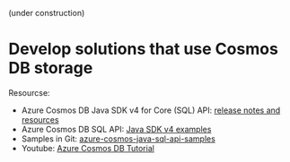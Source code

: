 (under construction)
# Develop solutions that use Cosmos DB storage

Resourcse:
* Azure Cosmos DB Java SDK v4 for Core (SQL) API: [release notes and resources](https://docs.microsoft.com/en-us/azure/cosmos-db/sql-api-sdk-java-v4)
* Azure Cosmos DB SQL API: [Java SDK v4 examples](https://docs.microsoft.com/en-us/azure/cosmos-db/sql-api-java-sdk-samples)
* Samples in Git: [azure-cosmos-java-sql-api-samples](https://github.com/Azure-Samples/azure-cosmos-java-sql-api-samples.git)
* Youtube: [Azure Cosmos DB Tutorial](https://youtu.be/R_Fi59j6BMo)



